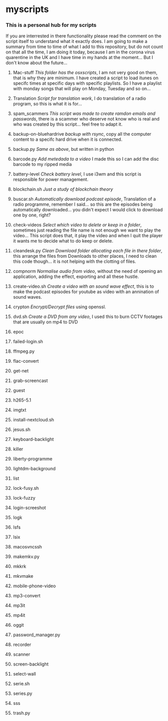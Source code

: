 # myscripts
### This is a personal hub for my scripts
If you are interrested in there functionality please read the comment on the script itself to understand what it exactly does.
I am going to make a summary from time to time of what I add to this repository, but do not count on that all the time, I am doing it today, because I am in the corona virus quarentine in the UK and I have time in my hands at the moment... But I don't know about the future...

1. 	Mac-stuff 	*This folder has the osxscripts*, I am not very good on them, that is why they are minimum.
    I have created a script to load itunes on specifc times at specific days with specific playlists. So I have a playlist with monday songs that will play on Monday, Tuesday and so on...
    
1. Translation *Script for translation work*, I do translation of a radio program, so this is what it is for...

1. spam_scammers *This script was made to create ramdon emails and passwords*, there is a scammer who deserve not know who is real and who was created by this script... feel free to adapt it.

1.	backup-on-bluehardrive 	*backup with rsync*, copy all the computer content to a specifc hard drive when it is connected.
1.	backup.py 	*Same as above*, but written in python
1.	barcode.py 	*Add metedada to a video* I made this so I can add the disc barcode to my ripped media
1.	battery-level *Check battery level*, I use i3wm and this script is responsible for power management.
1.	blockchain.sh *Just a study of blockchain theory*
1.	buscar.sh *Automatically download podcast episode*, Translation of a radio programme, remember I said... so this are the episodes being automatically downloaded... you didn't expect I would click to download one by one, right?
1.  check-videos *Select which video to delete or keep in a folder*, sometimes just reading the file name is not enough we want to play the video... This script does that, it play the video and when I quit the player it wants me to decide what to do keep or delete.
1.	cleandesk.py *Clean Download folder allocating each file in there folder*, this arrange the files from Downloads to other places, I need to clean this code though... it is not helping with the clotting of files.
1.	compnorm *Normalise audio from video*, without the need of opening an application, adding the effect, exporting and all these hustle.
1.	create-video.sh *Create a video with an sound wave effect*, this is to make the podcast episodes for youtube as video with an annination of sound waves.
1.	crypton *Encrypt/Decrypt files* using openssl.
1.	dvd.sh *Create a DVD from any video*, I used this to burn CCTV footages that are usually on mp4 to DVD 
1.	epoc 
1.	failed-login.sh
1.	ffmpeg.py
1.	flac-convert
1.	get-net
1.	grab-screencast
1.	guest
1.	h265-5.1
1.	imgtxt
1.	install-nextcloud.sh
1.	jesus.sh
1.	keyboard-backlight
1.	killer
1.	liberty-programme
1.	lightdm-background
1.	list
1.	lock-fusy.sh
1.	lock-fuzzy
1.	login-screeshot
1.	logk
1.	lsfs
1.	lsix
1.	macosvncssh
1.	makemkv.py
1.	mkkrk
1.	mkvmake
1.	mobile-phone-video
1.	mp3-convert
1.	mp3it
1.	mp4it
1.	oggit
1.	password_manager.py
1.	recorder
1.	scanner
1.	screen-backlight
1.	select-wall
1.	serie.sh
1.	series.py
1.	sss
1.	trash.py
